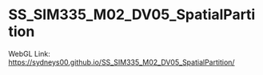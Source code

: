 # SS_SIM335_M02_DV05_SpatialPartition
 
WebGL Link:  https://sydneys00.github.io/SS_SIM335_M02_DV05_SpatialPartition/
